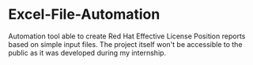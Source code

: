 # Excel-File-Automation
Automation tool able to create Red Hat Effective License Position reports based on simple input files. The project itself won't be accessible to the public as it was developed during my internship.
